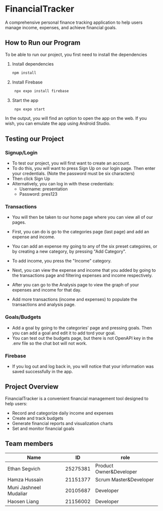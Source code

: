 # FinancialTracker

A comprehensive personal finance tracking application to help users manage income, expenses, and achieve financial goals.

## How to Run our Program

To be able to run our project, you first need to install the dependencies

1. Install dependencies

   ```bash
   npm install
   ```

2. Install Firebase

   ```bash
    npx expo install firebase
   ```


3. Start the app

   ```bash
    npx expo start
   ```

In the output, you will find an option to open the app on the web.
If you wish, you can emulate the app using Android Studio.


## Testing our Project

### Signup/Login
- To test our project, you will first want to create an account.
- To do this, you will want to press Sign Up on our login page. Then enter your credentials. (Note the password must be six characters)
- Then click Sign Up
- Alternatively, you can log in with these credentials:
  - Username: presentation
  - Password: pres123

### Transactions
- You will then be taken to our home page where you can view all of our pages.
- First, you can do is go to the categories page (last page) and add an expense and income. 
- You can add an expense my going to any of the six preset categoires, or by creating a new category, by pressing "Add Category".
- To add income, you press the "Income" category.

- Next, you can view the expense and income that you added by going to the transactions page and filtering expenses and income respectively. 
- After you can go to the Analysis page to view the graph of your expenses and income for that day.
- Add more transactions (income and expenses) to populate the transactions and analysis page.

### Goals/Budgets
- Add a goal by going to the categories' page and pressing goals. Then you can add a goal and edit it to add tord your goal.
- You can test out the budgets page, but there is not OpenAPI key in the .env file so the chat bot will not work.

### Firebase
- If you log out and log back in, you will notice that your information was saved successfully in the app.

## Project Overview

FinancialTracker is a convenient financial management tool designed to help users:
- Record and categorize daily income and expenses
- Create and track budgets
- Generate financial reports and visualization charts
- Set and monitor financial goals

## Team members
| Name | ID | role |
|------|--------|------|
| Ethan Segvich | 25275381 | Product Owner&Developer |
| Hamza Hussain | 21151377 | Scrum Master&Developer |
| Muni Jashneel Mudaliar | 20105687 | Developer |
| Haosen Liang | 21156002 | Developer |

